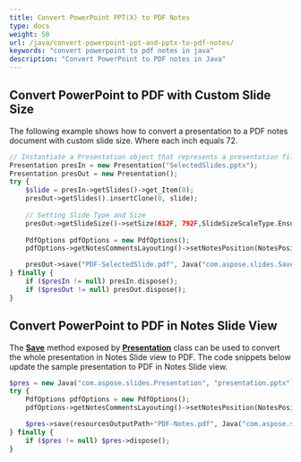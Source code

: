 ```yaml
---
title: Convert PowerPoint PPT(X) to PDF Notes
type: docs
weight: 50
url: /java/convert-powerpoint-ppt-and-pptx-to-pdf-notes/
keywords: "convert powerpoint to pdf notes in java"
description: "Convert PowerPoint to PDF notes in Java"
---
```


## **Convert PowerPoint to PDF with Custom Slide Size**
The following example shows how to convert a presentation to a PDF notes document with custom slide size. Where each inch equals 72.

```php
// Instantiate a Presentation object that represents a presentation file
Presentation presIn = new Presentation("SelectedSlides.pptx");
Presentation presOut = new Presentation();
try {
    $slide = presIn->getSlides()->get_Item(0);
    presOut->getSlides().insertClone(0, slide);
    
    // Setting Slide Type and Size
    presOut->getSlideSize()->setSize(612F, 792F,SlideSizeScaleType.EnsureFit);
        
    PdfOptions pdfOptions = new PdfOptions();
    pdfOptions->getNotesCommentsLayouting()->setNotesPosition(NotesPositions.BottomFull);

    presOut->save("PDF-SelectedSlide.pdf", Java("com.aspose.slides.SaveFormat")->Pdf, pdfOptions);
} finally {
    if ($presIn != null) presIn.dispose();
    if ($presOut != null) presOut.dispose();
}
```

## **Convert PowerPoint to PDF in Notes Slide View**
The [**Save**](https://apireference.aspose.com/slides/java/com.aspose.slides/Presentation#save-java.lang.String-int-) method exposed by [**Presentation**](https://apireference.aspose.com/slides/java/com.aspose.slides/Presentation) class can be used to convert the whole presentation in Notes Slide view to PDF. The code snippets below update the sample presentation to PDF in Notes Slide view.

```php
$pres = new Java("com.aspose.slides.Presentation", "presentation.pptx");
try {
    PdfOptions pdfOptions = new PdfOptions();
    pdfOptions->getNotesCommentsLayouting()->setNotesPosition(NotesPositions.BottomFull);

    $pres->save(resourcesOutputPath+"PDF-Notes.pdf", Java("com.aspose.slides.SaveFormat")->Pdf, pdfOptions);
} finally {
    if ($pres != null) $pres->dispose();
}
```